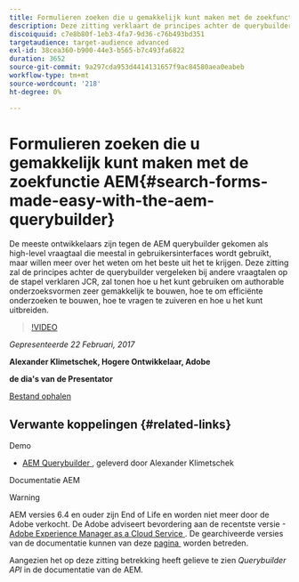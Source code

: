 ```yaml
---
title: Formulieren zoeken die u gemakkelijk kunt maken met de zoekfunctie AEM
description: Deze zitting verklaart de principes achter de querybuilder vergeleken bij andere vraagtalen op de stapel JCR. Hierin wordt getoond hoe u met deze functie gemakkelijk authorabele zoekformulieren kunt maken, hoe u efficiënte zoekopdrachten kunt maken, hoe u foutopsporing kunt toepassen en hoe u deze kunt uitbreiden.
discoiquuid: c7e8b80f-1eb3-4fa7-9d36-c76b493bd351
targetaudience: target-audience advanced
exl-id: 38cea360-b900-44e3-b565-b7c493fa6822
duration: 3652
source-git-commit: 9a297cda953d4414131657f9ac84580aea0eabeb
workflow-type: tm+mt
source-wordcount: '218'
ht-degree: 0%

---
```


# Formulieren zoeken die u gemakkelijk kunt maken met de zoekfunctie AEM{#search-forms-made-easy-with-the-aem-querybuilder}

De meeste ontwikkelaars zijn tegen de AEM querybuilder gekomen als high-level vraagtaal die meestal in gebruikersinterfaces wordt gebruikt, maar willen meer over het weten om het beste uit het te krijgen. Deze zitting zal de principes achter de querybuilder vergeleken bij andere vraagtalen op de stapel verklaren JCR, zal tonen hoe u het kunt gebruiken om authorable onderzoeksvormen zeer gemakkelijk te bouwen, hoe te om efficiënte onderzoeken te bouwen, hoe te vragen te zuiveren en hoe u het kunt uitbreiden.

>[!VIDEO](https://video.tv.adobe.com/v/19139/?quality=9)

*Gepresenteerde 22 Februari, 2017*

**Alexander Klimetschek, Hogere Ontwikkelaar, Adobe**

**de dia&#39;s van de Presentator**

[Bestand ophalen](assets/aem-gems-querybuilder-2017.pdf)

## Verwante koppelingen {#related-links}

Demo

* [&#x200B; AEM Querybuilder &#x200B;](https://www.youtube.com/watch?v=yR9mcp9_MtY&list=PLHMjqSjX2bE7zaDKZ7KD-tuqVXooiKave), geleverd door Alexander Klimetschek

Documentatie AEM

>[!WARNING]
>
>AEM versies 6.4 en ouder zijn End of Life en worden niet meer door de Adobe verkocht.  De Adobe adviseert bevordering aan de recentste versie - [&#x200B; Adobe Experience Manager as a Cloud Service &#x200B;](https://experienceleague.adobe.com/docs/experience-manager-cloud-service.html?lang=nl-NL).  De gearchiveerde versies van de documentatie kunnen van deze [&#x200B; pagina &#x200B;](https://experienceleague.adobe.com/docs/experience-manager-release-information/aem-release-updates/previous-updates/aem-previous-versions.html?lang=nl-NL) worden betreden.
>
>Aangezien het op deze zitting betrekking heeft gelieve te zien *Querybuilder API* in de documentatie van de AEM.

<!--
[Get back to the Overview](https://helpx.adobe.com/nl/experience-manager/kt/eseminars/gems/aem-index.html)
-->
